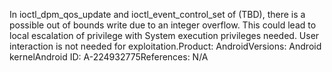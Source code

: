 In ioctl_dpm_qos_update and ioctl_event_control_set of (TBD), there is a possible out of bounds write due to an integer overflow. This could lead to local escalation of privilege with System execution privileges needed. User interaction is not needed for exploitation.Product: AndroidVersions: Android kernelAndroid ID: A-224932775References: N/A